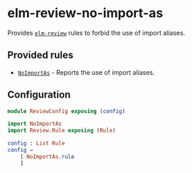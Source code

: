 # elm-review-no-import-as

Provides [`elm-review`](https://package.elm-lang.org/packages/jfmengels/elm-review/latest/) rules to forbid the use of import aliases.


## Provided rules

- [`NoImportAs`](https://package.elm-lang.org/packages/fysiweb/elm-review-no-import-as/1.0.0/NoImportAs) - Reports the use of import aliases.


## Configuration

```elm
module ReviewConfig exposing (config)

import NoImportAs
import Review.Rule exposing (Rule)

config : List Rule
config =
    [ NoImportAs.rule
    ]
```
